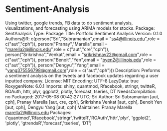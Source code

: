 # Sentiment-Analysis
Using twitter, google trends, FB data to do sentiment analysis, visualizations, and forecasting using ARIMA models for stocks.
Package: SentAnalysis
Type: Package
Title: Portfolio Sentiment Analysis
Version: 0.1.0
Authors@R: c(person("Sri","Subramanian",email = "ss4@illinois.edu",role = c("aut","cph")),
         person("Pranay","Marella",email = "marella2@illinois.edu",role = c("aut","cre","cph")),
         person("Srikrishna","Venkat",email = "srikrishnav22@gmail.com",role = c("aut","cph")),
         person("Benoit","Yen",email = "byen2@illinois.edu",role = c("aut","cph")),
         person("Dengyu","Yang",email = "yang375556798@gmail.com",role = c("aut","cph")))
Description: Preforms a sentiment analysis on the tweets and facebook updates regarding a user inputted company.
License: MIT
Encoding: UTF-8
LazyData: true
RoxygenNote: 6.0.1
Imports: shiny, quantmod, Rfacebook, stringr, twitteR, ROAuth, httr,
        plyr, ggplot2, plotly, forecast, tseries, DT
NeedsCompilation: no
Packaged: 2017-05-08 00:42:27 UTC; Sri
Author: Sri Subramanian [aut, cph],
  Pranay Marella [aut, cre, cph],
  Srikrishna Venkat [aut, cph],
  Benoit Yen [aut, cph],
  Dengyu Yang [aut, cph]
Maintainer: Pranay Marella <marella2@illinois.edu>
Packages: ('quantmod','Rfacebook','stringr','twitteR','ROAuth','httr','plyr', 'ggplot2', 'plotly', 'gtrendsR','forecast','tseries', 'DT')

